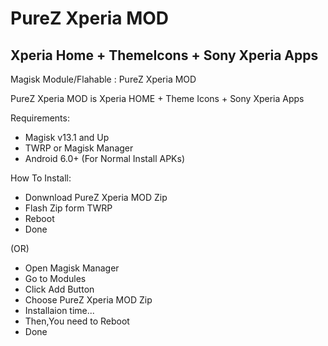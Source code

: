 # PureZ Xperia MOD

## Xperia Home + ThemeIcons + Sony Xperia Apps

Magisk Module/Flahable : PureZ Xperia MOD

PureZ Xperia MOD is Xperia HOME + Theme Icons + Sony Xperia Apps

Requirements:
- Magisk v13.1 and Up
- TWRP or Magisk Manager
- Android 6.0+ (For Normal Install APKs)

How To Install:
- Donwnload PureZ Xperia MOD Zip
- Flash Zip form TWRP
- Reboot
- Done

(OR)

- Open Magisk Manager
- Go to Modules
- Click Add Button
- Choose PureZ Xperia MOD Zip
- Installaion time...
- Then,You need to Reboot
- Done

